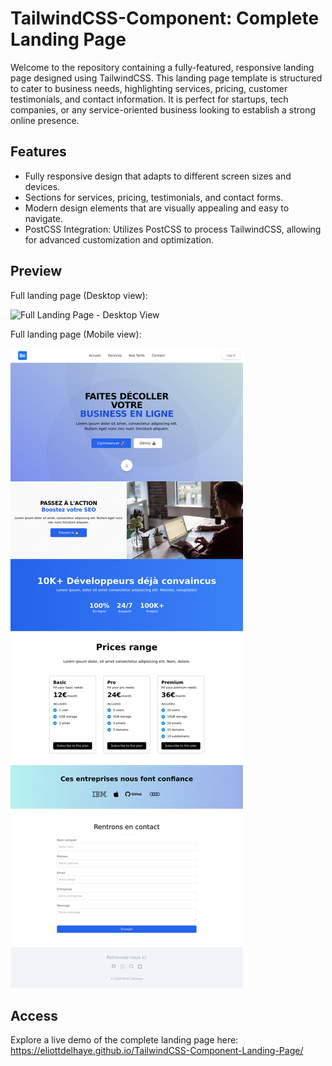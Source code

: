 # TailwindCSS-Component: Complete Landing Page

Welcome to the repository containing a fully-featured, responsive landing page designed using TailwindCSS. 
This landing page template is structured to cater to business needs, highlighting services, pricing, customer testimonials, and contact information. 
It is perfect for startups, tech companies, or any service-oriented business looking to establish a strong online presence.

## Features

- Fully responsive design that adapts to different screen sizes and devices.
- Sections for services, pricing, testimonials, and contact forms.
- Modern design elements that are visually appealing and easy to navigate.
- PostCSS Integration: Utilizes PostCSS to process TailwindCSS, allowing for advanced customization and optimization.

## Preview

Full landing page (Desktop view):

![Full Landing Page - Desktop View](captures/capture1.png)

Full landing page (Mobile view):

![Full Landing Page - Mobile View](captures/capture2.png)

## Access

Explore a live demo of the complete landing page here: https://eliottdelhaye.github.io/TailwindCSS-Component-Landing-Page/
